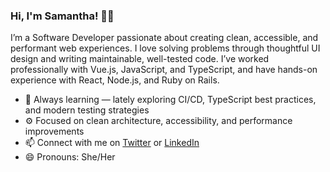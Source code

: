### Hi, I'm Samantha! 👋🏾


I’m a Software Developer passionate about creating clean, accessible, and performant web experiences. I love solving problems through thoughtful UI design and writing maintainable, well-tested code. I’ve worked professionally with Vue.js, JavaScript, and TypeScript, and have hands-on experience with React, Node.js, and Ruby on Rails.

- 🌱 Always learning — lately exploring CI/CD, TypeScript best practices, and modern testing strategies
- ⚙️ Focused on clean architecture, accessibility, and performance improvements
- 📫 Connect with me on [Twitter](https://twitter.com/samanthacodes) or [LinkedIn](https://www.linkedin.com/in/samantha-laine/)
- 😄 Pronouns: She/Her




